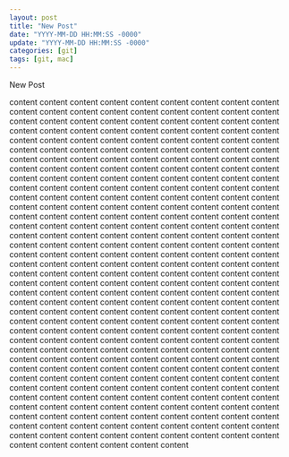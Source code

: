 ```yaml
---
layout: post
title: "New Post"
date: "YYYY-MM-DD HH:MM:SS -0000"
update: "YYYY-MM-DD HH:MM:SS -0000"
categories: [git]
tags: [git, mac]
---
```

New Post

content content content content content content content content content content content content content content content 
content content content content content content content content content content content content content content content 
content content content content content content content content content content content content content content content 
content content content content content content content content content content content content content content content 
content content content content content content content content content content content content content content content 
content content content content content content content content content content content content content content content 
content content content content content content content content content content content content content content content 
content content content content content content content content content content content content content content content 
content content content content content content content content content content content content content content content 
content content content content content content content content content content content content content content content 
content content content content content content content content content content content content content content content 
content content content content content content content content content content content content content content content 
content content content content content content content content content content content content content content content 
content content content content content content content content content content content content content content content 
content content content content content content content content content content content content content content content 
content content content content content content content content content content content content content content content 
content content content content content content content content content content content content content content content 
content content content content content content content content content content content content content content content 
content content content content content content content content content content content content content content content 
content content content content content content content content content content content content content content content 
content content content content content content content content content content content content content content content 
content content content content content content content content content content content content content content content 